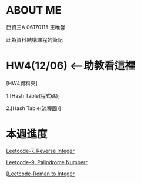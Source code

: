 # ABOUT ME
巨資三A 06170115 王唯馨

此為資料結構課程的筆記

# HW4(12/06) <--助教看這裡

[HW4資料夾]

1.[Hash Table(程式碼)]

2.[Hash Table(流程圖)]
# 本週進度

[Leetcode-7. Reverse Integer](https://github.com/wangweihsin/learning-note/blob/master/%E8%87%AA%E5%AD%B8%E4%BD%9C%E6%A5%AD:leetcode/7.%20Reverse%20Integer.ipynb)

[Leetcode-9. Palindrome Numberr](https://github.com/wangweihsin/learning-note/blob/master/%E8%87%AA%E5%AD%B8%E4%BD%9C%E6%A5%AD:leetcode/9.%20Palindrome%20Number.ipynb)

[[Leetcode-Roman to Integer](https://github.com/wangweihsin/learning-note/blob/master/%E8%87%AA%E5%AD%B8%E4%BD%9C%E6%A5%AD:leetcode/13.%20Roman%20to%20Integer.ipynb)

